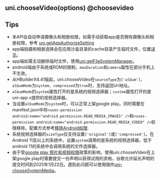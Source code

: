 ## uni.chooseVideo(options) @choosevideo

<!-- UTSAPIJSON.chooseVideo.description -->

<!-- UTSAPIJSON.chooseVideo.compatibility -->

<!-- UTSAPIJSON.chooseVideo.param -->

<!-- UTSAPIJSON.chooseVideo.returnValue -->

<!-- UTSAPIJSON.chooseVideo.tutorial -->

<!-- UTSAPIJSON.chooseVideo.example -->

<!-- UTSAPIJSON.general_type.name -->

<!-- UTSAPIJSON.general_type.param -->

## Tips
* 本API会自动申请摄像头和相册权限，如需手动获取app是否拥有摄像头和相册权限，参考 [uni.getAppAuthorizeSetting](get-app-authorize-setting.md)
* app端拍摄和相册选择会在应用沙盒目录的cache目录产生临时文件，位置[详见](file-system-spec.md#cache)。
* app端如需主动删除临时文件，使用[uni.getFileSystemManager](get-file-system-manager.md)。
* android端由于系统或ROM的限制，`maxDuration`和`camera`属性在部分手机上不生效。
* 从HBuilderX4.41版起，uni.chooseVideo在`sourceType`为`['album']`、`albumMode`为`system`、`compressed`为`true`时，支持返回Uri地址。
* `albumMode`的`system`属性打开的是系统的视频选择器；`custom`属性打开的是uni-app x提供的视频选择器。
* 当设置`albumMode`为`system`时，可以正常上架google play。同时需要在manifest.json中将`<uses-permission android:name="android.permission.READ_MEDIA_IMAGES" />`和`<uses-permission android:name="android.permission.READ_MEDIA_VIDEO" />`权限移除。配置方式参考[移除Android权限](https://uniapp.dcloud.net.cn/tutorial/app-nativeresource-android.html#removepermissions).
* 系统视频选择器的`sizeType`仅支持设置`['original']`或`['compressed']`。在Android 11及以上的系统中，设置`system`调用的是系统的视频选择器，低于android 11的系统中会调用系统的文件选择器。
* 由于受[google play 照片和视频权限](https://support.google.com/googleplay/android-developer/answer/14115180)政策的影响，使用uni.chooseVideo在上架google play时需要提交一份声明以获得试用的资格，谷歌允许延长声明的提交时间到2025年1月22日。遇到此问题可以使用插件[uni-chooseSystemMedia](https://ext.dcloud.net.cn/plugin?id=20744)。

